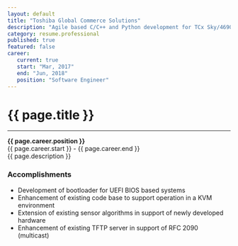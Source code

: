 ```yaml
---
layout: default
title: "Toshiba Global Commerce Solutions"
description: "Agile based C/C++ and Python development for TCx Sky/4690 Retail OS"  
category: resume.professional
published: true
featured: false
career:
   current: true
   start: "Mar, 2017"
   end: "Jun, 2018"
   position: "Software Engineer"
---
```


# {{ page.title }}
---
**{{ page.career.position }}**  
{{ page.career.start }} - {{ page.career.end }}  
{{ page.description }}
### Accomplishments
* Development of bootloader for UEFI BIOS based systems  
* Enhancement of existing code base to support operation in a KVM environment  
* Extension of existing sensor algorithms in support of newly developed hardware
* Enhancement of existing TFTP server in support of RFC 2090 (multicast)